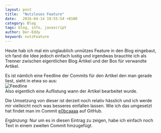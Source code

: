 ```yaml
---
layout: post
title:  "Nutzloses Feature"
date:   2016-04-14 19:55:54 +0100
category: Blog
tags: blog, info, javascript
author: Der-Eddy
keyword: nutzFeature
---
```

Heute hab ich mal ein unglaublich unnützes Feature in den Blog eingebaut, ich fand die Idee jedoch einfach lustig und irgendwas brauchte ich als Trenner zwischen eigentlichen Blog Artikel und der Box für verwandte Artikel.

Es ist nämlich eine Feedline der Commits für den Artikel den man gerade liest, sieht in etwa so aus:  
![Feedline](https://i.imgur.com/RNoXEkc.png)  
Also eigentlich eine Auflistung wann der Artikel bearbeitet wurde.

Die Umsetzung von dieser ist derzeit noch relativ hässlich und ich werde mir vielleicht noch was besseres einfallen lassen. Wie ich das umgesetzt hat findet man im Commit [e0bcaaaa](https://github.com/Der-Eddy/blog/commit/e0bcaaaaf596a9bebd8ed8cfa5c1dc8dc2a27876) auf GitHub.

*Ergänzung:*
Nur um es in diesen Eintrag zu zeigen, habe ich einfach noch Text in einem zweiten Commit hinzugefügt.
